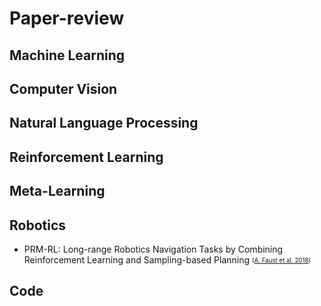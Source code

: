 # Paper-review

## Machine Learning

## Computer Vision

## Natural Language Processing

## Reinforcement Learning

## Meta-Learning

## Robotics

- PRM-RL: Long-range Robotics Navigation Tasks by Combining Reinforcement Learning and Sampling-based Planning <sub><sup> ([A. Faust et al. 2018](https://arxiv.org/abs/1710.03937)) </sup></sub>

## Code
